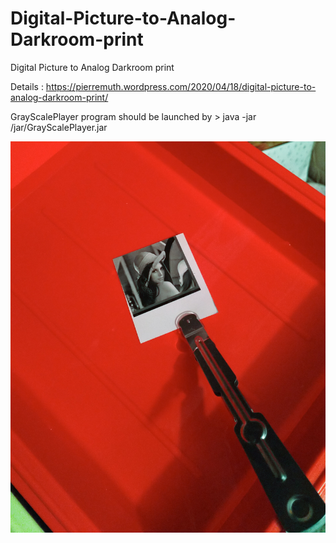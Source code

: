 # Digital-Picture-to-Analog-Darkroom-print
Digital Picture to Analog Darkroom print

Details : https://pierremuth.wordpress.com/2020/04/18/digital-picture-to-analog-darkroom-print/

GrayScalePlayer program should be launched by > java -jar /jar/GrayScalePlayer.jar

![bath](lenna_bath.jpg)
